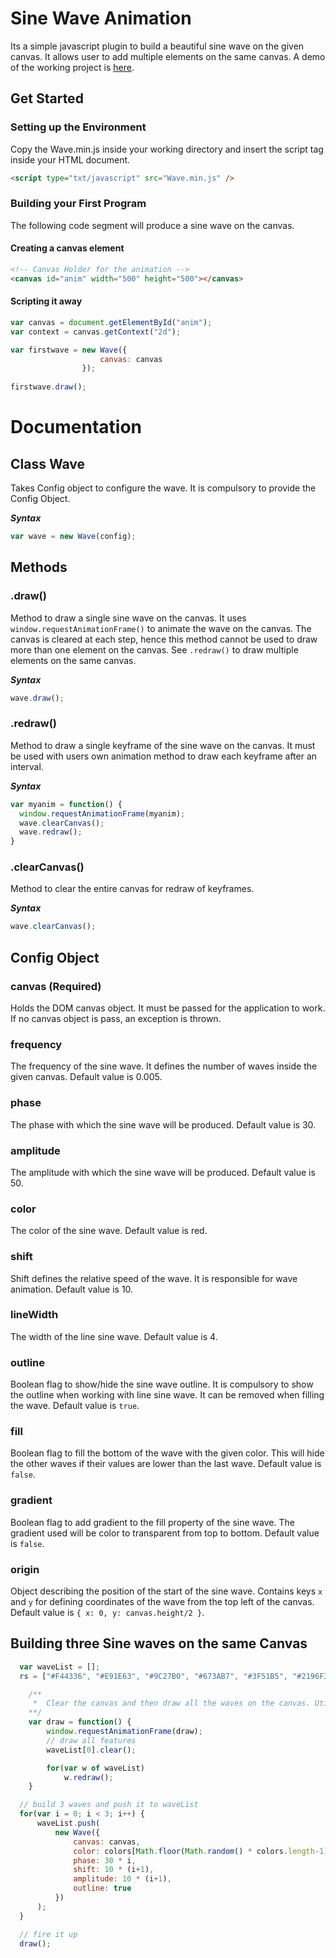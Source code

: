 # Sine Wave Animation

Its a simple javascript plugin to build a beautiful sine wave on the given canvas. It allows user to add multiple elements on the same canvas. A demo of the working project is [here](https://riteshkukreja.github.io/sine-wave/).

## Get Started
### Setting up the Environment
Copy the Wave.min.js inside your working directory and insert the script tag inside your HTML document.

```html
<script type="txt/javascript" src="Wave.min.js" />
```

### Building your First Program
The following code segment will produce a sine wave on the canvas.

#### Creating a canvas element
```html
<!-- Canvas Holder for the animation -->
<canvas id="anim" width="500" height="500"></canvas>
```
#### Scripting it away
```javascript
var canvas = document.getElementById("anim");
var context = canvas.getContext("2d");

var firstwave = new Wave({
					canvas: canvas
				});
        
firstwave.draw();
```

# Documentation

## Class Wave
Takes Config object to configure the wave. It is compulsory to provide the Config Object.

***Syntax***
```javascript
var wave = new Wave(config);
```

## Methods

### .draw()
Method to draw a single sine wave on the canvas. It uses ```window.requestAnimationFrame()``` to animate the wave on the canvas. The canvas is cleared at each step, hence this method cannot be used to draw more than one element on the canvas.
See ```.redraw()``` to draw multiple elements on the same canvas.

***Syntax***
```javascript
wave.draw();
```

### .redraw()
Method to draw a single keyframe of the sine wave on the canvas. It must be used with users own animation method to draw each keyframe after an interval.

***Syntax***
```javascript
var myanim = function() {
  window.requestAnimationFrame(myanim);
  wave.clearCanvas();
  wave.redraw();
}
```


### .clearCanvas()
Method to clear the entire canvas for redraw of keyframes.

***Syntax***
```javascript
wave.clearCanvas();
```

## Config Object

### canvas (Required)
Holds the DOM canvas object. It must be passed for the application to work. If no canvas object is pass, an exception is thrown.

### frequency
The frequency of the sine wave. It defines the number of waves inside the given canvas. Default value is 0.005.

### phase
The phase with which the sine wave will be produced. Default value is 30.

### amplitude
The amplitude with which the sine wave will be produced. Default value is 50.

### color
The color of the sine wave. Default value is red.

### shift
Shift defines the relative speed of the wave. It is responsible for wave animation. Default value is 10.

### lineWidth
The width of the line sine wave. Default value is 4.

### outline
Boolean flag to show/hide the sine wave outline. It is compulsory to show the outline when working with line sine wave. It can be removed when filling the wave. Default value is ```true```.

### fill
Boolean flag to fill the bottom of the wave with the given color. This will hide the other waves if their values are lower than the last wave. Default value is ```false```.

### gradient
Boolean flag to add gradient to the fill property of the sine wave. The gradient used will be color to transparent from top to bottom. Default value is ```false```.

### origin
Object describing the position of the start of the sine wave. Contains keys ```x``` and ```y``` for defining coordinates of the wave from the top left of the canvas. Default value is ```{ x: 0, y: canvas.height/2 }```.

## Building three Sine waves on the same Canvas

```javascript
  var waveList = [];
  rs = ["#F44336", "#E91E63", "#9C27B0", "#673AB7", "#3F51B5", "#2196F3", "#03A9F4", "#00BCD4"];

	/**
	 *	Clear the canvas and then draw all the waves on the canvas. Utilize requestAnimationFrame for recursion.
	**/
	var draw = function() {
		window.requestAnimationFrame(draw);
		// draw all features
		waveList[0].clear();

		for(var w of waveList)
			w.redraw();
	}

  // build 3 waves and push it to waveList
  for(var i = 0; i < 3; i++) {
	  waveList.push(
		  new Wave({
			  canvas: canvas, 
			  color: colors[Math.floor(Math.random() * colors.length-1)], 
			  phase: 30 * i, 
			  shift: 10 * (i+1), 
			  amplitude: 10 * (i+1),
			  outline: true
		  })
	  );
  }

  // fire it up
  draw();
```

